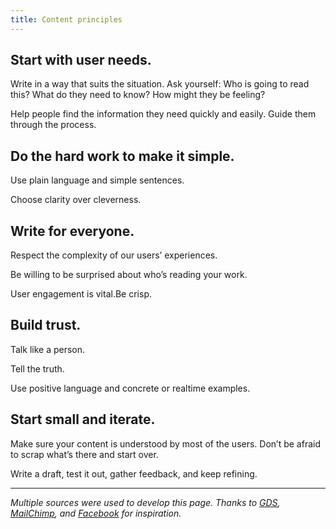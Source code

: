 ```yaml
---
title: Content principles
---
```


## Start with user needs.

Write in a way that suits the situation. Ask yourself: Who is going to read this? What do they need to know? How might they be feeling? 

Help people find the information they need quickly and easily. Guide them through the process.

## Do the hard work to make it simple.

Use plain language and simple sentences.

Choose clarity over cleverness.

## Write for everyone.

Respect the complexity of our users’ experiences.

Be willing to be surprised about who’s reading your work.

User engagement is vital.Be crisp.

## Build trust.

Talk like a person.

Tell the truth.

Use positive language and concrete or realtime examples.

## Start small and iterate.

Make sure your content is understood by most of the users. Don’t be afraid to scrap what’s there and start over.

Write a draft, test it out, gather feedback, and keep refining.

---

_Multiple sources were used to develop this page. Thanks to [GDS](https://www.gov.uk/design-principles), [MailChimp](http://styleguide.mailchimp.com/), and [Facebook](https://www.facebook.com/design/) for inspiration._
